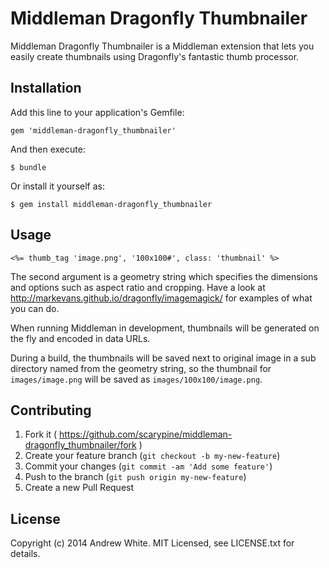 # Middleman Dragonfly Thumbnailer

Middleman Dragonfly Thumbnailer is a Middleman extension that lets you easily create thumbnails using Dragonfly's fantastic thumb processor.

## Installation

Add this line to your application's Gemfile:

    gem 'middleman-dragonfly_thumbnailer'

And then execute:

    $ bundle

Or install it yourself as:

    $ gem install middleman-dragonfly_thumbnailer

## Usage

    <%= thumb_tag 'image.png', '100x100#', class: 'thumbnail' %>

The second argument is a geometry string which specifies the dimensions and options such as aspect ratio and cropping. Have a look at http://markevans.github.io/dragonfly/imagemagick/ for examples of what you can do.

When running Middleman in development, thumbnails will be generated on the fly and encoded in data URLs.

During a build, the thumbnails will be saved next to original image in a sub directory named from the geometry string, so the thumbnail for `images/image.png` will be saved as `images/100x100/image.png`.

## Contributing

1. Fork it ( https://github.com/scarypine/middleman-dragonfly_thumbnailer/fork )
2. Create your feature branch (`git checkout -b my-new-feature`)
3. Commit your changes (`git commit -am 'Add some feature'`)
4. Push to the branch (`git push origin my-new-feature`)
5. Create a new Pull Request

## License

Copyright (c) 2014 Andrew White. MIT Licensed, see LICENSE.txt for details.
